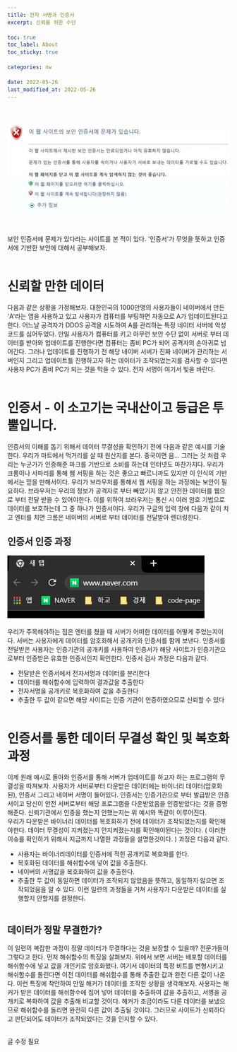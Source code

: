 ```yaml
---
title: 전자 서명과 인증서
excerpt: 신뢰를 위한 수단

toc: true
toc_label: About
toc_sticky: true

categories: nw

date: 2022-05-26
last_modified_at: 2022-05-26
---
```


<br><br>
![Header](/assets/images/nonsafesit.jpg)<br><br>
보안 인증서에 문제가 있다라는 사이트를 본 적이 있다. '인증서'가 무엇을 뜻하고 인증서에 기반한 보안에 대해서 공부해보자.<br><br>

# 신뢰할 만한 데이터
다음과 같은 상황을 가정해보자. 대한민국의 1000만명의 사용자들이 네이버에서 만든 'A'라는 앱을 사용하고 있고 사용자가 컴퓨터를 부팅하면 자동으로 A가 업데이트된다고 한다. 어느날 공격자가 DDOS 공격을 시도하여 A를 관리하는 특정 네이터 서버에 악성코드를 심어두었다. 만일 사용자가 컴퓨터를 키고 아무런 보안 수단 없이 서버로 부터 데이터를 받아와 업데이트를 진행한다면 컴퓨터는 좀비 PC가 되어 공격자의 손아귀로 넘어간다. 그러나 업데이트를 진행하기 전 해당 네이버 서버가 진짜 네이버가 관리하는 서버인지 그리고 업데이트틀 진행하고자 하는 데이터가 조작되었는지를 검사할 수 있다면 사용자 PC가 좀비 PC가 되는 것을 막을 수 있다. 전자 서명이 여기서 빛을 바란다.<br><br>

# 인증서 - 이 소고기는 국내산이고 등급은 투뿔입니다.
인증서의 이해를 돕기 위해서 데이터 무결성을 확인하기 전에 다음과 같은 예시를 기술한다. 우리가 마트에서 먹거리를 살 때 원산지를 본다. 중국이면 음... 그러는 것 처럼 우리는 누군가가 인증해준 마크를 기반으로 소비를 하는데 인터넷도 마찬가지다. 우리가 크롬이나 사파리를 통해 웹 서핑을 하는 것은 좋으고 빠르니까도 있지만 이 인식의 기반에서는 믿을 만해서이다. 우리가 브라우저를 통해서 웹 서핑을 하는 과정에는 보안이 필요하다. 브라우저는 우리의 정보가 공격자로 부터 빼았기지 않고 안전한 데이터를 웹으로 부터 전달 받을 수 있어야한다. 이를 위하여 브라우저는 통신 시 여러 암호 기법으로 데이터를 보호하는데 그 중 하나가 인증서이다. 우리가 구글의 입력 창에 다음과 같이 치고 엔터를 치면 크롬은 네이버의 서버로 부터 데이터를 전달받아 렌더링한다.<br>

## 인증서 인증 과정
![Header](/assets/images/네이버입력.png)<br><br>
우리가 주목해야하는 점은 엔터를 쳤을 때 서버가 어떠한 데이터를 어떻게 주었는지이다. 서버는 사용자에게 데이터를 암호화해서 공개키와 인증서를 함께 보낸다. 인증서를 전달받은 사용자는 인증기관의 공개키를 사용하여 인증서가 해당 사이트가 인증기관으로부터 인증받은 유효한 인증서인지 확인한다. 인증서 검사 과정은 다음과 같다.<br>
   - 전달받은 인증서에서 전자서명과 데이터를 분리한다<br>
   - 데이터를 해쉬함수에 입력하여 결과값을 추출한다<br>
   - 전자서명을 공개키로 복호화하여 값을 추출한다<br>
   - 추출한 두 값이 같으면 해당 사이트는 인증 기관이 인증하였으므로 신뢰할 수 있다<br><br>

# 인증서를 통한 데이터 무결성 확인 및 복호화 과정
이제 원래 예시로 돌아와 인증서를 통해 서버가 업데이트를 하고자 하는 프로그램의 무결성을 따져보자. 사용자가 서버로부터 다운받은 데이터에는 바이너리 데이터(암호화된), 인증서 그리고 네이버 서명이 들어있다. 인증서는 인증기관으로 부터 발급받은 인증서이고 당신이 안전 서버로부터 해당 프로그램을 다운받았음을 인증받았다는 것을 증명해준다. 신뢰기관에서 인증을 했는지 안했는지는 위 예시와 똑같이 이루어진다.<br>
우리가 다운받은 바이너리 데이터를 복호화하기 전에 데이터가 조작되었는지를 확인해야한다. 데이터 무결성이 지켜졌는지 안지켜졌는지를 확인해야된다는 것이다. ( 이러한 이슈를 확인하기 위해서 지금까지 나열한 과정들을 설명한것이다. ) 과정은 다음과 같다.<br>
- 사용자는 바이너리데이터를 인증서에 적힌 공개키로 복호화를 한다.
- 복호화된 데이터를 해쉬함수에 넣어 값을 추출한다.
- 네이버의 서명값을 복호화하여 값을 추출한다.
- 추출한 두 값이 동일하면 데이터가 조작되지 않았음을 뜻하고, 동일하지 않으면 조작되었음을 알 수 있다.
이런 일련의 과정들을 거쳐 사용자가 다운받은 데이터를 실행할지 안할지를 결정한다. <br><br>

## 데이터가 정말 무결한가?
이 일련의 복잡한 과정이 정말 데이터가 무결하다는 것을 보장할 수 있을까? 전문가들이 그렇다고 한다. 먼저 해쉬함수의 특징을 살펴보자. 위에서 보면 서버는 배포할 데이터를 해쉬함수에 넣고 값을 개인키로 암호화했다. 여기서 데이터의 특정 비트를 변형시키고 해쉬함수를 돌린다면 이전 데이터를 해쉬함수를 통해 추출한 값과 완전 다른 값이 나온다. 이런 특징에 착안하여 만일 해커가 데이터를 조작한 상황을 생각해보자. 사용자는 해커가 받은 데이터를 해쉬함수에 집어 넣어 데이터를 추출하여 값을 추출하고, 서명을 공개키로 복화하여 값을 추출해 비교할 것이다. 해커가 조금이라도 다른 데이터를 보냈으므로 해쉬함수를 돌리면 완전히 다른 값이 추출될 것이다. 그러므로 사이트가 신뢰하다고 판단되어도 데이터가 조작되었다는 것을 인지할 수 있다.<br><br>



글 수정 필요
